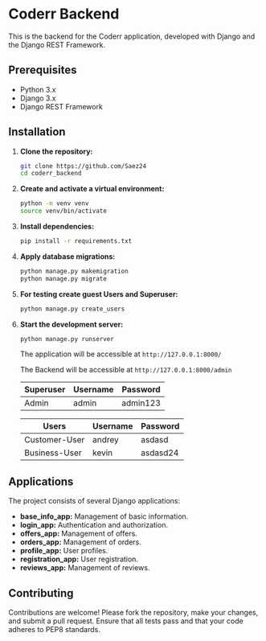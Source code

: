 # Coderr Backend

This is the backend for the Coderr application, developed with Django and the Django REST Framework.

## Prerequisites

- Python 3.x
- Django 3.x
- Django REST Framework

## Installation

1. **Clone the repository:**

   ```bash
   git clone https://github.com/Saez24
   cd coderr_backend
   ```

2. **Create and activate a virtual environment:**

   ```bash
   python -m venv venv
   source venv/bin/activate
   ```

3. **Install dependencies:**

   ```bash
   pip install -r requirements.txt
   ```

4. **Apply database migrations:**

   ```bash
   python manage.py makemigration
   python manage.py migrate
   ```

5. **For testing create guest Users and Superuser:**

   ```bash
   python manage.py create_users
   ```

6. **Start the development server:**

   ```bash
   python manage.py runserver
   ```

   The application will be accessible at `http://127.0.0.1:8000/`

   The Backend will be accessible at `http://127.0.0.1:8000/admin`

   | Superuser | Username | Password |
   | --------- | -------- | -------- |
   | Admin     | admin    | admin123 |

   | Users         | Username | Password |
   | ------------- | -------- | -------- |
   | Customer-User | andrey   | asdasd   |
   | Business-User | kevin    | asdasd24 |

## Applications

The project consists of several Django applications:

- **base_info_app:** Management of basic information.
- **login_app:** Authentication and authorization.
- **offers_app:** Management of offers.
- **orders_app:** Management of orders.
- **profile_app:** User profiles.
- **registration_app:** User registration.
- **reviews_app:** Management of reviews.

## Contributing

Contributions are welcome! Please fork the repository, make your changes, and submit a pull request. Ensure that all tests pass and that your code adheres to PEP8 standards.
